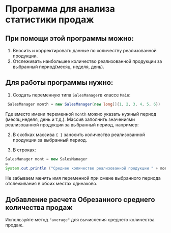 # **Программа для анализа статистики продаж**
## При помощи этой программы можно:
1. Вносить  и корректировать данные по количеству реализованной продукции.
2. Отслеживать наибольшее количество реализованной продукции за выбранный период(месяц, неделя, день).

## Для работы программы нужно:
1. Создать переменную типа `SalesManager`в классе `Main`:
```java
 SalesManager month = new SalesManager(new long[]{1, 2, 3, 4, 5, 6})
```
Где вместо имени переменной `month` можно указать нужный период (месяц,неделя, день и т.д.).
Массив заполнить значениями реализованной продукции за выбранный период, например:

2. В скобках массива `{ }` заносить количество реализованной продукции за выбранный период.

3. В стрoках:
```java
SalesManager mont = new SalesManager 
и 
System.out.println ("Среднее количество реализованной продукции " + month.max()).
```
Не забываем менять имя переменной при смене выбранного периода отслеживания в обоих местах одинаково.
## Добавление расчета Обрезанного среднего количества продаж 
Используйте метод `"average"` для вычисления среднего количества продаж. 